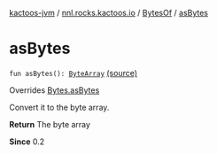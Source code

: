 [kactoos-jvm](../../index.md) / [nnl.rocks.kactoos.io](../index.md) / [BytesOf](index.md) / [asBytes](.)

# asBytes

`fun asBytes(): `[`ByteArray`](https://kotlinlang.org/api/latest/jvm/stdlib/kotlin/-byte-array/index.html) [(source)](https://github.com/neonailol/kactoos/blob/master/kactoos-jvm/src/main/kotlin/nnl/rocks/kactoos/io/BytesOf.kt#L221)

Overrides [Bytes.asBytes](../../nnl.rocks.kactoos/-bytes/as-bytes.md)

Convert it to the byte array.

**Return**
The byte array

**Since**
0.2

